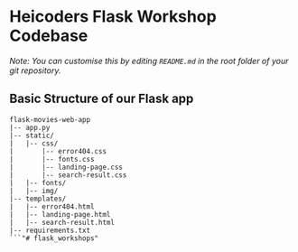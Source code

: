 # Heicoders Flask Workshop Codebase

_Note: You can customise this by editing _`README.md`_ in the root folder of your git repository._


## Basic Structure of our Flask app

```
flask-movies-web-app
|-- app.py
|-- static/
|   |-- css/
|       |-- error404.css
|       |-- fonts.css
|       |-- landing-page.css
|       |-- search-result.css
|   |-- fonts/
|   |-- img/
|-- templates/
|   |-- error404.html
|   |-- landing-page.html
|   |-- search-result.html
|-- requirements.txt
```"# flask_workshops" 

